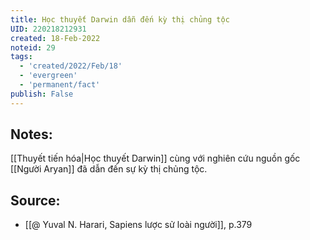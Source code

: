 ```yaml
---
title: Học thuyết Darwin dẫn đến kỳ thị chủng tộc
UID: 220218212931
created: 18-Feb-2022
noteid: 29
tags:
  - 'created/2022/Feb/18'
  - 'evergreen'
  - 'permanent/fact'
publish: False
---
```

## Notes:
[[Thuyết tiến hóa|Học thuyết Darwin]] cùng với nghiên cứu nguồn gốc [[Người Aryan]] đã dẫn đến sự kỳ thị chủng tộc.

## Source:
- [[@ Yuval N. Harari, Sapiens lược sử loài người]], p.379


